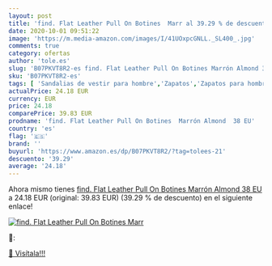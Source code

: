 ```yaml
---
layout: post
title: 'find. Flat Leather Pull On Botines  Marr al 39.29 % de descuento'
date: 2020-10-01 09:51:22
image: 'https://m.media-amazon.com/images/I/41UOxpcGNLL._SL400_.jpg'
comments: true
category: ofertas
author: 'tole.es'
slug: 'B07PKVT8R2-es find. Flat Leather Pull On Botines Marrón Almond 38 EU'
sku: 'B07PKVT8R2-es'
tags: [ 'Sandalias de vestir para hombre','Zapatos','Zapatos para hombre','Zapatos y complementos','botines', ]
actualPrice: 24.18 EUR
currency: EUR
price: 24.18
comparePrice: 39.83 EUR
prodname: 'find. Flat Leather Pull On Botines  Marrón Almond  38 EU'
country: 'es'
flag: '🇪🇸'
brand: ''
buyurl: 'https://www.amazon.es/dp/B07PKVT8R2/?tag=tolees-21'
descuento: '39.29'
average: '24.18'
---
```


Ahora mismo tienes [find. Flat Leather Pull On Botines  Marrón Almond  38 EU](https://www.amazon.es/dp/B07PKVT8R2/?tag=tolees-21) a 24.18 EUR (original: 39.83 EUR) (39.29 %  de descuento) en el siguiente enlace!

[![find. Flat Leather Pull On Botines  Marr](https://m.media-amazon.com/images/I/41UOxpcGNLL._SL400_.jpg)](https://www.amazon.es/dp/B07PKVT8R2/?tag=tolees-21)

🔎:


[🛒 Visítala!!!](https://www.amazon.es/dp/B07PKVT8R2/?tag=tolees-21)
